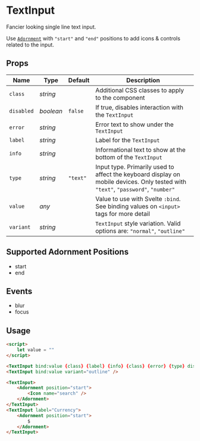 # TextInput
Fancier looking single line text input.

Use [`Adornment`](./adornment.md) with `"start"` and `"end"` positions to add
icons & controls related to the input.

## Props
| Name | Type | Default | Description |
| --- | --- | --- | --- |
| `class` | _string_ | | Additional CSS classes to apply to the component
| `disabled` | _boolean_ | `false` | If true, disables interaction with the `TextInput`
| `error` | _string_ | | Error text to show under the `TextInput`
| `label` | _string_ | | Label for the `TextInput`
| `info` | _string_ | | Informational text to show at the bottom of the `TextInput`
| `type` | _string_ | `"text"` | Input type. Primarily used to affect the keyboard display on mobile devices. Only tested with `"text"`, `"password"`, `"number"`
| `value` | _any_ | | Value to use with Svelte `:bind`. See binding values on `<input>` tags for more detail
| `variant` | _string_ | | `TextInput` style variation. Valid options are: `"normal"`, `"outline"`

## Supported Adornment Positions
- start
- end

## Events
- blur
- focus

## Usage
```html
<script>
    let value = ""
</script>

<TextInput bind:value {class} {label} {info} {class} {error} {type} disabled />
<TextInput bind:value variant="outline" />

<TextInput>
    <Adornment position="start">
        <Icon name="search" />
    </Adornment>
</TextInput>
<TextInput label="Currency">
    <Adornment position="start">
        $
    </Adornment>
</TextInput>
```
